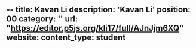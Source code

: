 --
title: Kavan Li
description: 'Kavan Li'
position: 00
category: ''
url: "https://editor.p5js.org/kli17/full/AJnJjm6XQ"
website:
content_type: student
---
